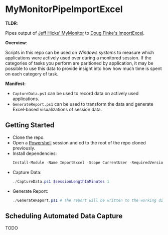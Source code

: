 # MyMonitorPipeImportExcel

**TLDR**: 

Pipes output of [Jeff Hicks' MyMonitor](https://github.com/jdhitsolutions/MyMonitor) to [Doug Finke's ImportExcel](https://github.com/dfinke/ImportExcel). 

**Overview**: 

Scripts in this repo can be used on _Windows systems_ to measure which applications were actively used over during a monitored session. If the categories of tasks you perform are paritioned by application, it may be possible to use this data to provide insight into how how much time is spent on each category of task.

**Manifest:**
- `CaptureData.ps1` can be used to record data on actively used applications.
- `GenerateReport.ps1` can be used to transform the data and generate Excel-based visualizations of session data.


## Getting Started
- Clone the repo.
- Open a [Powershell](https://github.com/PowerShell/PowerShell#get-powershell) session and cd to the root of the repo cloned previously.
- Install dependencies:
    ``` ps1
    Install-Module -Name ImportExcel -Scope CurrentUser -RequiredVersion '7.8.4'
    ```
- Capture Data:
    ``` ps1
    ./CaptureData.ps1 $sessionLengthInMinutes 1
    ```
- Generate Report:
    ``` ps1
    ./GenerateReport.ps1 # The report will be written to the working directory.
    ```

## Scheduling Automated Data Capture
TODO

